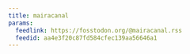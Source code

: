 ```yaml
---
title: mairacanal
params:
  feedlink: https://fosstodon.org/@mairacanal.rss
  feedid: aa4e3f20c87fd584cfec139aa56646a1
---
```

